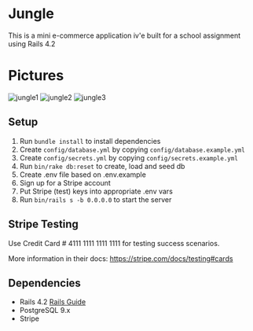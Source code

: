 # Jungle

This is a mini e-commerce application iv'e built for a school assignment using Rails 4.2

# Pictures 

![jungle1](https://user-images.githubusercontent.com/53335999/71031922-5b9dfe00-20e2-11ea-9260-526273dfa933.png)
![jungle2](https://user-images.githubusercontent.com/53335999/71031933-5e98ee80-20e2-11ea-9d62-22b13f8528c9.png)
![jungle3](https://user-images.githubusercontent.com/53335999/71031940-6062b200-20e2-11ea-8270-437edcca41ad.png)


## Setup

1. Run `bundle install` to install dependencies
2. Create `config/database.yml` by copying `config/database.example.yml`
3. Create `config/secrets.yml` by copying `config/secrets.example.yml`
4. Run `bin/rake db:reset` to create, load and seed db
5. Create .env file based on .env.example
6. Sign up for a Stripe account
7. Put Stripe (test) keys into appropriate .env vars
8. Run `bin/rails s -b 0.0.0.0` to start the server

## Stripe Testing

Use Credit Card # 4111 1111 1111 1111 for testing success scenarios.

More information in their docs: <https://stripe.com/docs/testing#cards>

## Dependencies

* Rails 4.2 [Rails Guide](http://guides.rubyonrails.org/v4.2/)
* PostgreSQL 9.x
* Stripe
